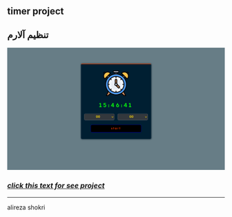 ## timer project
تنظیم آلارم 
---
![img-project](img/image_project.png)

### *[click this text for see project](https://alireza-shokri.github.io/timer/)*
---
alireza shokri 
